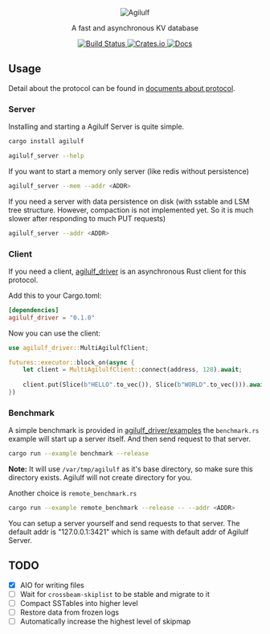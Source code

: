 <p align="center">
    <img src="https://upload.wikimedia.org/wikipedia/commons/4/42/Nuremberg_chronicles_f_150r_3.jpg" alt="Agilulf">
</p>

<p align="center">
    A fast and asynchronous KV database
</p>

<p align="center">
  <a href="https://travis-ci.com/YangKeao/Agilulf">
    <img alt="Build Status" src="https://travis-ci.com/YangKeao/Agilulf.svg?branch=master">
  </a>

  <a href="https://crates.io/crates/agilulf">
    <img alt="Crates.io" src="https://img.shields.io/crates/v/agilulf.svg">
  </a>
  
  <a href="https://yangkeao.github.io/Agilulf/agilulf/">
    <img alt="Docs" src="https://img.shields.io/badge/docs-current-success.svg">
  </a>
</p>

## Usage

Detail about the protocol can be found in [documents about protocol](https://github.com/YangKeao/Agilulf/tree/master/agilulf_protocol).

### Server

Installing and starting a Agilulf Server is quite simple.

```bash
cargo install agilulf

agilulf_server --help
```

If you want to start a memory only server (like redis without persistence)

```bash
agilulf_server --mem --addr <ADDR>
```

If you need a server with data persistence on disk (with sstable and LSM tree structure. However, compaction
is not implemented yet. So it is much slower after responding to much PUT requests)

```bash
agilulf_server --addr <ADDR>
```

### Client

If you need a client, [agilulf_driver](https://github.com/YangKeao/Agilulf/tree/master/agilulf_driver)
is an asynchronous Rust client for this protocol.

Add this to your Cargo.toml:

```toml
[dependencies]
agilulf_driver = "0.1.0"
```

Now you can use the client:

```rust
use agilulf_driver::MultiAgilulfClient;

futures::executor::block_on(async {
    let client = MultiAgilulfClient::connect(address, 128).await;
    
    client.put(Slice(b"HELLO".to_vec()), Slice(b"WORLD".to_vec())).await;
})
```

### Benchmark

A simple benchmark is provided in [agilulf_driver/examples](https://github.com/YangKeao/Agilulf/tree/master/agilulf_driver/examples)
the `benchmark.rs` example will start up a server itself. And then send request to that server.

```bash
cargo run --example benchmark --release
```

**Note:** It will use `/var/tmp/agilulf` as it's base directory, so make sure this directory exists. Agilulf will
not create directory for you.

Another choice is `remote_benchmark.rs`

```bash
cargo run --example remote_benchmark --release -- --addr <ADDR>
```

You can setup a server yourself and send requests to that server. The default addr is "127.0.0.1:3421" which
is same with default addr of Agilulf Server.

## TODO

- [x] AIO for writing files
- [ ] Wait for `crossbeam-skiplist` to be stable and migrate to it
- [ ] Compact SSTables into higher level
- [ ] Restore data from frozen logs
- [ ] Automatically increase the highest level of skipmap